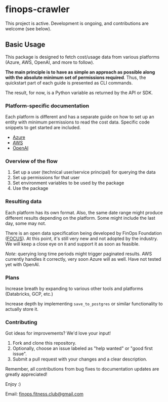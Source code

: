 # finops-crawler

This project is active. Development is ongoing, and contributions are welcome (see below).

## Basic Usage

This package is designed to fetch cost/usage data from various platforms (Azure, AWS, OpenAI, and more to follow).

**The main principle is to have as simple an approach as possible along with the absolute minimum set of permissions required**. Thus, the quickstart part of each guide is presented as CLI commands.

The result, for now, is a Python variable as returned by the API or SDK.

### Platform-specific documentation

Each platform is different and has a separate guide on how to set up an entity with minimum permissions to read the cost data. Specific code snippets to get started are included.

- [Azure](./src/finops_crawler/azure/README.md)
- [AWS](./src/finops_crawler/aws/README.md)
- [OpenAI](./src/finops_crawler/openai/README.md)


### Overview of the flow

1. Set up a user (technical user/service principal) for querying the data
2. Set up permissions for that user
3. Set environment variables to be used by the package
4. Use the package

### Resulting data

Each platform has its own format. Also, the same date range might produce different results depending on the platform. Some might include the last day, some may not.

There is an open data specification being developed by FinOps Foundation ([FOCUS](https://focus.finops.org/)). At this point, it's still very new and not adopted by the industry. We will keep a close eye on it and support it as soon as feasible.

*Note*: querying long time periods might trigger paginated results. AWS currently handles it correctly, very soon Azure will as well. Have not tested yet with OpenAI.

### Plans

Increase breath by expanding to various other tools and platforms (Databricks, GCP, etc.)

Increase depth by implementing `save_to_postgres` or similar functionality to actually store it.

### Contributing

Got ideas for improvements? We'd love your input!

1. Fork and clone this repository.
2. Optionally, choose an issue labeled as "help wanted" or "good first issue".
3. Submit a pull request with your changes and a clear description.

Remember, all contributions from bug fixes to documentation updates are greatly appreciated!

Enjoy :)

Email: finops.fitness.club@gmail.com
